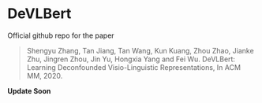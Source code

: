 # DeVLBert


Official github repo for the paper
> Shengyu Zhang, Tan Jiang, Tan Wang, Kun Kuang, Zhou Zhao, Jianke Zhu, Jingren Zhou, Jin Yu, Hongxia Yang and Fei Wu. DeVLBert: Learning Deconfounded Visio-Linguistic Representations, In ACM MM, 2020.

**Update Soon**
